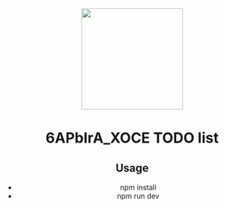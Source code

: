 <div align="center">
  <img width="200" height="200" src="https://camo.githubusercontent.com/728ce9f78c3139e76fa69925ad7cc502e32795d2/68747470733a2f2f7675656a732e6f72672f696d616765732f6c6f676f2e706e67">
  <h1>6APbIrA_XOCE TODO list</h1>
    <h2>Usage</h2>
    <ul>
    <li>npm install</li>
    <li>npm run dev</li>
    </ul>

</div>
